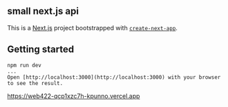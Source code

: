 ## small next.js api

This is a [Next.js](https://nextjs.org/) project bootstrapped with [`create-next-app`](https://github.com/vercel/next.js/tree/canary/packages/create-next-app).

## Getting started
```
npm run dev
...
Open [http://localhost:3000](http://localhost:3000) with your browser to see the result.
```

https://web422-qcp1xzc7h-kpunno.vercel.app

